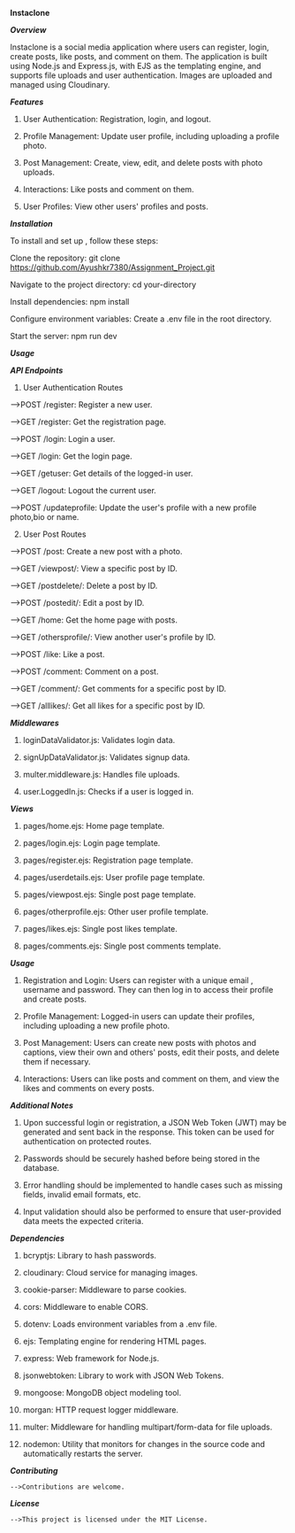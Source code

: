 **Instaclone**

***Overview***

Instaclone is a social media application where users can register, login, create posts, like posts, and comment on them. The application is built using Node.js and Express.js, with EJS as the templating engine, and supports file uploads and user authentication. Images are uploaded and managed using Cloudinary.



***Features***

1. User Authentication: Registration, login, and logout.

2. Profile Management: Update user profile, including uploading a profile photo.

3. Post Management: Create, view, edit, and delete posts with photo uploads.

4. Interactions: Like posts and comment on them.

5. User Profiles: View other users' profiles and posts.

***Installation***

To install and set up , follow these steps:

Clone the repository:
    git clone https://github.com/Ayushkr7380/Assignment_Project.git


Navigate to the project directory:
    cd your-directory

Install dependencies:
    npm install

Configure environment variables:
    Create a .env file in the root directory.

Start the server:
	npm run dev

***Usage***

***API Endpoints***

1. User Authentication Routes

-->POST /register: Register a new user.

-->GET /register: Get the registration page.

-->POST /login: Login a user.

-->GET /login: Get the login page.

-->GET /getuser: Get details of the logged-in user.

-->GET /logout: Logout the current user.

-->POST /updateprofile: Update the user's profile with a new profile photo,bio or name.

2. User Post Routes

-->POST /post: Create a new post with a photo.

-->GET /viewpost/: View a specific post by ID.

-->GET /postdelete/: Delete a post by ID.

-->POST /postedit/: Edit a post by ID.

-->GET /home: Get the home page with posts.

-->GET /othersprofile/: View another user's profile by ID.

-->POST /like: Like a post.

-->POST /comment: Comment on a post.

-->GET /comment/: Get comments for a specific post by ID.

-->GET /alllikes/: Get all likes for a specific post by ID.


***Middlewares***

1. loginDataValidator.js: Validates login data.

2. signUpDataValidator.js: Validates signup data.

3. multer.middleware.js: Handles file uploads.

4. user.LoggedIn.js: Checks if a user is logged in.

***Views***

1. pages/home.ejs: Home page template.

2. pages/login.ejs: Login page template.

3. pages/register.ejs: Registration page template.

4. pages/userdetails.ejs: User profile page template.

5. pages/viewpost.ejs: Single post page template.

6. pages/otherprofile.ejs: Other user profile template.

7. pages/likes.ejs: Single post likes template.

8. pages/comments.ejs: Single post comments template.

***Usage***

1. Registration and Login: Users can register with a unique email , username and password. They can then log in to access their profile and create posts.

2. Profile Management: Logged-in users can update their profiles, including uploading a new profile photo.

3. Post Management: Users can create new posts with photos and captions, view their own and others' posts, edit their posts, and delete them if necessary.

4. Interactions: Users can like posts and comment on them, and view the likes and comments on every posts.

***Additional Notes***

1. Upon successful login or registration, a JSON Web Token (JWT) may be generated and sent back in the response. This token can be used for authentication on protected routes.

2. Passwords should be securely hashed before being stored in the database.

3. Error handling should be implemented to handle cases such as missing fields, invalid email formats, etc.

4. Input validation should also be performed to ensure that user-provided data meets the expected criteria.


***Dependencies***

1. bcryptjs: Library to hash passwords.

2. cloudinary: Cloud service for managing images.

3. cookie-parser: Middleware to parse cookies.

4. cors: Middleware to enable CORS.

5. dotenv: Loads environment variables from a .env file.

6. ejs: Templating engine for rendering HTML pages.

7. express: Web framework for Node.js.

8. jsonwebtoken: Library to work with JSON Web Tokens.

9. mongoose: MongoDB object modeling tool.

10. morgan: HTTP request logger middleware.

11. multer: Middleware for handling multipart/form-data for file uploads.

12. nodemon: Utility that monitors for changes in the source code and automatically restarts the server.

***Contributing***

    -->Contributions are welcome.

***License***

    -->This project is licensed under the MIT License.

